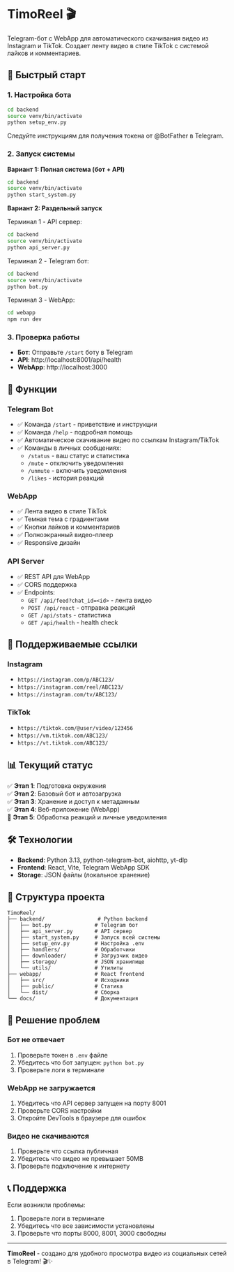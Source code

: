 # TimoReel 🎬

Telegram-бот с WebApp для автоматического скачивания видео из Instagram и TikTok. Создает ленту видео в стиле TikTok с системой лайков и комментариев.

## 🚀 Быстрый старт

### 1. Настройка бота

```bash
cd backend
source venv/bin/activate
python setup_env.py
```

Следуйте инструкциям для получения токена от @BotFather в Telegram.

### 2. Запуск системы

**Вариант 1: Полная система (бот + API)**
```bash
cd backend
source venv/bin/activate
python start_system.py
```

**Вариант 2: Раздельный запуск**

Терминал 1 - API сервер:
```bash
cd backend
source venv/bin/activate
python api_server.py
```

Терминал 2 - Telegram бот:
```bash
cd backend
source venv/bin/activate
python bot.py
```

Терминал 3 - WebApp:
```bash
cd webapp
npm run dev
```

### 3. Проверка работы

- **Бот**: Отправьте `/start` боту в Telegram
- **API**: http://localhost:8001/api/health
- **WebApp**: http://localhost:3000

## 📱 Функции

### Telegram Bot
- ✅ Команда `/start` - приветствие и инструкции
- ✅ Команда `/help` - подробная помощь
- ✅ Автоматическое скачивание видео по ссылкам Instagram/TikTok
- ✅ Команды в личных сообщениях:
  - `/status` - ваш статус и статистика
  - `/mute` - отключить уведомления
  - `/unmute` - включить уведомления
  - `/likes` - история реакций

### WebApp
- ✅ Лента видео в стиле TikTok
- ✅ Темная тема с градиентами
- ✅ Кнопки лайков и комментариев
- ✅ Полноэкранный видео-плеер
- ✅ Responsive дизайн

### API Server
- ✅ REST API для WebApp
- ✅ CORS поддержка
- ✅ Endpoints:
  - `GET /api/feed?chat_id=<id>` - лента видео
  - `POST /api/react` - отправка реакций
  - `GET /api/stats` - статистика
  - `GET /api/health` - health check

## 🔧 Поддерживаемые ссылки

### Instagram
- `https://instagram.com/p/ABC123/`
- `https://instagram.com/reel/ABC123/`
- `https://instagram.com/tv/ABC123/`

### TikTok
- `https://tiktok.com/@user/video/123456`
- `https://vm.tiktok.com/ABC123/`
- `https://vt.tiktok.com/ABC123/`

## 📊 Текущий статус

✅ **Этап 1**: Подготовка окружения  
✅ **Этап 2**: Базовый бот и автозагрузка  
✅ **Этап 3**: Хранение и доступ к метаданным  
✅ **Этап 4**: Веб-приложение (WebApp)  
🔄 **Этап 5**: Обработка реакций и личные уведомления  

## 🛠 Технологии

- **Backend**: Python 3.13, python-telegram-bot, aiohttp, yt-dlp
- **Frontend**: React, Vite, Telegram WebApp SDK
- **Storage**: JSON файлы (локальное хранение)

## 📁 Структура проекта

```
TimoReel/
├── backend/                 # Python backend
│   ├── bot.py              # Telegram бот
│   ├── api_server.py       # API сервер
│   ├── start_system.py     # Запуск всей системы
│   ├── setup_env.py        # Настройка .env
│   ├── handlers/           # Обработчики
│   ├── downloader/         # Загрузчик видео
│   ├── storage/            # JSON хранилище
│   └── utils/              # Утилиты
├── webapp/                 # React frontend
│   ├── src/                # Исходники
│   ├── public/             # Статика
│   └── dist/               # Сборка
└── docs/                   # Документация
```

## 🐛 Решение проблем

### Бот не отвечает
1. Проверьте токен в `.env` файле
2. Убедитесь что бот запущен: `python bot.py`
3. Проверьте логи в терминале

### WebApp не загружается
1. Убедитесь что API сервер запущен на порту 8001
2. Проверьте CORS настройки
3. Откройте DevTools в браузере для ошибок

### Видео не скачиваются
1. Проверьте что ссылка публичная
2. Убедитесь что видео не превышает 50MB
3. Проверьте подключение к интернету

## 📞 Поддержка

Если возникли проблемы:
1. Проверьте логи в терминале
2. Убедитесь что все зависимости установлены
3. Проверьте что порты 8000, 8001, 3000 свободны

---

**TimoReel** - создано для удобного просмотра видео из социальных сетей в Telegram! 🎬✨

